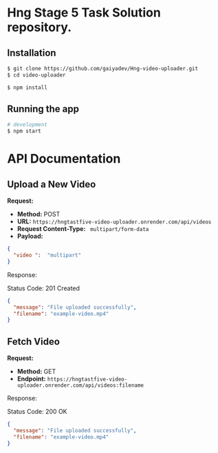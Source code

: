 # Hng Stage 5 Task Solution repository.

## Installation

```bash
$ git clone https://github.com/gaiyadev/Hng-video-uploader.git
$ cd video-uploader
```

```bash
$ npm install
```

## Running the app

```bash
# development
$ npm start
```

# API Documentation

## Upload a New Video

**Request:**

- **Method:** POST
- **URL:** `https://hngtastfive-video-uploader.onrender.com/api/videos`
- **Request Content-Type:** ` multipart/form-data`
- **Payload:**

```json
{
  "video ":  "multipart"
}
```

Response:

Status Code: 201 Created

```json
{
  "message": "File uploaded successfully",
  "filename": "example-video.mp4"
}

```

## Fetch Video

**Request:**

- **Method:** GET
- **Endpoint:**  `https://hngtastfive-video-uploader.onrender.com/api/videos:filename`

Response:

Status Code: 200 OK
```json
{
  "message": "File uploaded successfully",
  "filename": "example-video.mp4"
}
```



